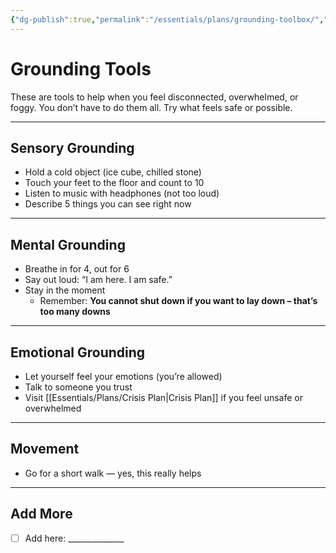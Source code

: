 ```yaml
---
{"dg-publish":true,"permalink":"/essentials/plans/grounding-toolbox/","tags":["Grounding","Crisis-Plan","help","anchor"],"noteIcon":""}
---
```


# Grounding Tools

These are tools to help when you feel disconnected, overwhelmed, or foggy. You don’t have to do them all. Try what feels safe or possible.

---

## Sensory Grounding
- Hold a cold object (ice cube, chilled stone)
- Touch your feet to the floor and count to 10
- Listen to music with headphones (not too loud)
- Describe 5 things you can see right now

---

## Mental Grounding
- Breathe in for 4, out for 6
- Say out loud: “I am here. I am safe.”
- Stay in the moment  
  - Remember: **You cannot shut down if you want to lay down – that’s too many downs**

---

## Emotional Grounding
- Let yourself feel your emotions (you’re allowed)
- Talk to someone you trust
- Visit [[Essentials/Plans/Crisis Plan\|Crisis Plan]] if you feel unsafe or overwhelmed

---

## Movement
- Go for a short walk — yes, this really helps

---

## Add More
- [ ] Add here: ______________

